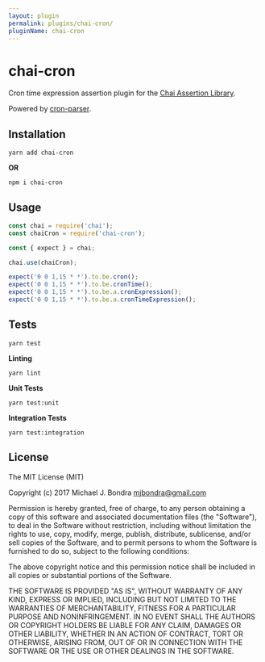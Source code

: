 ```yaml
---
layout: plugin
permalink: plugins/chai-cron/
pluginName: chai-cron
---
```


# chai-cron

Cron time expression assertion plugin for the [Chai Assertion Library](http://chaijs.com/).

Powered by [cron-parser](https://github.com/harrisiirak/cron-parser).

## Installation

```shell
yarn add chai-cron
```

**OR**

```shell
npm i chai-cron
```

## Usage

```javascript
const chai = require('chai');
const chaiCron = require('chai-cron');

const { expect } = chai;

chai.use(chaiCron);

expect('0 0 1,15 * *').to.be.cron();
expect('0 0 1,15 * *').to.be.cronTime();
expect('0 0 1,15 * *').to.be.a.cronExpression();
expect('0 0 1,15 * *').to.be.a.cronTimeExpression();
```

## Tests

```shell
yarn test
```

**Linting**

```shell
yarn lint
```

**Unit Tests**

```shell
yarn test:unit
```

**Integration Tests**

```shell
yarn test:integration
```

## License

The MIT License (MIT)

Copyright (c) 2017 Michael J. Bondra <mjbondra@gmail.com>

Permission is hereby granted, free of charge, to any person obtaining a copy
of this software and associated documentation files (the "Software"), to deal
in the Software without restriction, including without limitation the rights
to use, copy, modify, merge, publish, distribute, sublicense, and/or sell
copies of the Software, and to permit persons to whom the Software is
furnished to do so, subject to the following conditions:

The above copyright notice and this permission notice shall be included in all
copies or substantial portions of the Software.

THE SOFTWARE IS PROVIDED "AS IS", WITHOUT WARRANTY OF ANY KIND, EXPRESS OR
IMPLIED, INCLUDING BUT NOT LIMITED TO THE WARRANTIES OF MERCHANTABILITY,
FITNESS FOR A PARTICULAR PURPOSE AND NONINFRINGEMENT. IN NO EVENT SHALL THE
AUTHORS OR COPYRIGHT HOLDERS BE LIABLE FOR ANY CLAIM, DAMAGES OR OTHER
LIABILITY, WHETHER IN AN ACTION OF CONTRACT, TORT OR OTHERWISE, ARISING FROM,
OUT OF OR IN CONNECTION WITH THE SOFTWARE OR THE USE OR OTHER DEALINGS IN THE
SOFTWARE.
